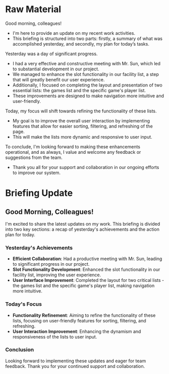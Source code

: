 # Raw Material
Good morning, colleagues! 
- I'm here to provide an update on my recent work activities. 
- This briefing is structured into two parts: firstly, a summary of what was accomplished yesterday, and secondly, my plan for today’s tasks.

Yesterday was a day of significant progress. 
- I had a very effective and constructive meeting with Mr. Sun, which led to substantial development in our project. 
- We managed to enhance the slot functionality in our facility list, a step that will greatly benefit our user experience. 
- Additionally, I focused on completing the layout and presentation of two essential lists: the games list and the specific game's player list. 
- These improvements are designed to make navigation more intuitive and user-friendly.

Today, my focus will shift towards refining the functionality of these lists. 
- My goal is to improve the overall user interaction by implementing features that allow for easier sorting, filtering, and refreshing of the page. 
- This will make the lists more dynamic and responsive to user input.

To conclude, I'm looking forward to making these enhancements operational, and as always, I value and welcome any feedback or suggestions from the team. 
- Thank you all for your support and collaboration in our ongoing efforts to improve our system.

# Briefing Update

## Good Morning, Colleagues!

I'm excited to share the latest updates on my work. This briefing is divided into two key sections: a recap of yesterday's achievements and the action plan for today.

### Yesterday's Achievements
- **Efficient Collaboration**: Had a productive meeting with Mr. Sun, leading to significant progress in our project.
- **Slot Functionality Development**: Enhanced the slot functionality in our facility list, improving the user experience.
- **User Interface Improvement**: Completed the layout for two critical lists - the games list and the specific game's player list, making navigation more intuitive.

### Today's Focus
- **Functionality Refinement**: Aiming to refine the functionality of these lists, focusing on user-friendly features for sorting, filtering, and refreshing.
- **User Interaction Improvement**: Enhancing the dynamism and responsiveness of the lists to user input.

### Conclusion
Looking forward to implementing these updates and eager for team feedback. Thank you for your continued support and collaboration.
